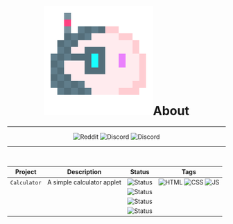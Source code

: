 <h1 align="center"><img src="media/blob.png" width="50%">About</img></h1>

<hr>
<div align="center">
  
![Reddit](https://img.shields.io/badge/Reddit-white?style=for-the-badge&logo=reddit&labelColor=white) ![Discord](https://img.shields.io/badge/Discord-white?style=for-the-badge&logo=discord&labelColor=white) ![Discord](https://img.shields.io/badge/Instagram-white?style=for-the-badge&logo=instagram&labelColor=white)
<hr>
<br>

|Project|Description|Status|Tags|
|:-----:|:---------:|:----:|:--:|
|`Calculator`|A simple calculator applet|![Status](https://img.shields.io/badge/1.0-Completed-success?style=for-the-badge&logo=github&labelColor=gray&link=https://www.volperoid.github.io)|![HTML](https://img.shields.io/badge/HTML-E34F26?style=for-the-badge&logo=html5&labelColor=E34F26&logoColor=white) ![CSS](https://img.shields.io/badge/CSS-1572B6?style=for-the-badge&logo=css3&labelColor=1572B6&logoColor=white) ![JS](https://img.shields.io/badge/JavaScript-F7DF1E?style=for-the-badge&logo=javascript&labelColor=F7DF1E&logoColor=black)
|||![Status](https://img.shields.io/badge/TBD-inactive?style=for-the-badge)|
|||![Status](https://img.shields.io/badge/TBD-inactive?style=for-the-badge)|
|||![Status](https://img.shields.io/badge/TBD-inactive?style=for-the-badge)|
</div>
